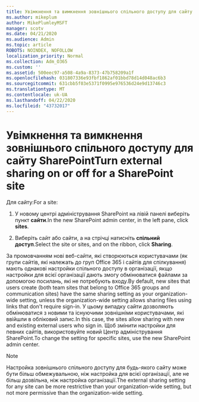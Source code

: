```yaml
---
title: Увімкнення та вимкнення зовнішнього спільного доступу для сайту
ms.author: mikeplum
author: MikePlumleyMSFT
manager: scotv
ms.date: 04/21/2020
ms.audience: Admin
ms.topic: article
ROBOTS: NOINDEX, NOFOLLOW
localization_priority: Normal
ms.collection: Adm_O365
ms.custom: ''
ms.assetid: 500eec97-a508-4a9a-8373-47b758209a1f
ms.openlocfilehash: 031807336e93fbf1862af01bbd78d14d048ac6b3
ms.sourcegitcommit: 631cbb5f03e5371f0995e976536d24e9d13746c3
ms.translationtype: MT
ms.contentlocale: uk-UA
ms.lasthandoff: 04/22/2020
ms.locfileid: "43732017"
---
```

# <a name="turn-external-sharing-on-or-off-for-a-sharepoint-site"></a><span data-ttu-id="e25d0-102">Увімкнення та вимкнення зовнішнього спільного доступу для сайту SharePoint</span><span class="sxs-lookup"><span data-stu-id="e25d0-102">Turn external sharing on or off for a SharePoint site</span></span>

<span data-ttu-id="e25d0-103">Для сайту:</span><span class="sxs-lookup"><span data-stu-id="e25d0-103">For a site:</span></span>
  
1. <span data-ttu-id="e25d0-104">У новому центрі адміністрування SharePoint на лівій панелі виберіть пункт **сайти**.</span><span class="sxs-lookup"><span data-stu-id="e25d0-104">In the new SharePoint admin center, in the left pane, click **sites**.</span></span>
    
2. <span data-ttu-id="e25d0-105">Виберіть сайт або сайти, а на стрічці натисніть **спільний доступ**.</span><span class="sxs-lookup"><span data-stu-id="e25d0-105">Select the site or sites, and on the ribbon, click **Sharing**.</span></span>
    
<span data-ttu-id="e25d0-106">За промовчанням нові веб-сайти, які створюються користувачами (як групи сайтів, які належать до груп Office 365 і сайтів для спілкування) мають однакові настройки спільного доступу в організації, якщо настройки для всієї організації дають змогу обмінюватися файлами за допомогою посилань, які не потребують входу.</span><span class="sxs-lookup"><span data-stu-id="e25d0-106">By default, new sites that users create (both team sites that belong to Office 365 groups and communication sites) have the same sharing setting as your organization-wide setting, unless the organization-wide setting allows sharing files using links that don't require sign-in.</span></span> <span data-ttu-id="e25d0-107">У цьому випадку сайти дозволяють обмінюватися з новими та існуючими зовнішніми користувачами, які ввійшли в обліковий запис.</span><span class="sxs-lookup"><span data-stu-id="e25d0-107">In this case, the sites allow sharing with new and existing external users who sign in.</span></span> <span data-ttu-id="e25d0-108">Щоб змінити настройки для певних сайтів, використовуйте новий Центр адміністрування SharePoint.</span><span class="sxs-lookup"><span data-stu-id="e25d0-108">To change the setting for specific sites, use the new SharePoint admin center.</span></span>
  
> [!NOTE]
> <span data-ttu-id="e25d0-109">Настройка зовнішнього спільного доступу для будь-якого сайту може бути більш обмежувальною, ніж настройка для всієї організації, але не більш дозвільна, ніж настройка організації.</span><span class="sxs-lookup"><span data-stu-id="e25d0-109">The external sharing setting for any site can be more restrictive than your organization-wide setting, but not more permissive than the organization-wide setting.</span></span> 
  

